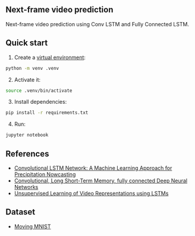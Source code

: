 ## Next-frame video prediction

Next-frame video prediction using Conv LSTM and Fully Connected LSTM.


## Quick start

1. Create a [virtual environment](https://docs.python.org/3/library/venv.html):
```bash
python -m venv .venv
```

2. Activate it:
```bash
source .venv/bin/activate
```

3. Install dependencies:
```bash
pip install -r requirements.txt
```

4. Run:
```bash
jupyter notebook
```


## References

- [Convolutional LSTM Network: A Machine Learning Approach for Precipitation Nowcasting](https://arxiv.org/abs/1506.04214)
- [Convolutional, Long Short-Term Memory, fully connected Deep Neural Networks](https://ieeexplore.ieee.org/abstract/document/7178838)
- [Unsupervised Learning of Video Representations using LSTMs](https://arxiv.org/abs/1502.04681)


## Dataset

- [Moving MNIST](https://www.cs.toronto.edu/~nitish/unsupervised_video/)

